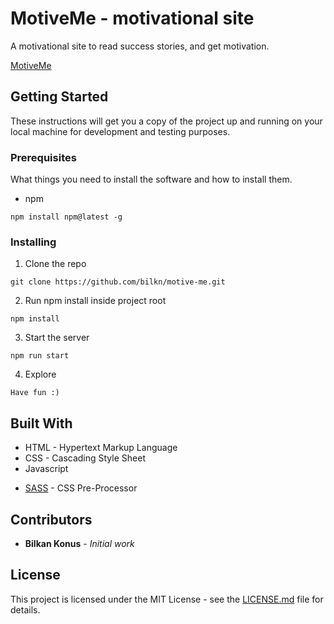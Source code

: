 # MotiveMe - motivational site

A motivational site to read success stories, and get motivation.

[MotiveMe](https://motiveme.xyz/)

## Getting Started

These instructions will get you a copy of the project up and running on your local machine for development and testing purposes.

### Prerequisites

What things you need to install the software and how to install them.

- npm

``` 
npm install npm@latest -g
```

### Installing

1. Clone the repo

``` 
git clone https://github.com/bilkn/motive-me.git
```

2. Run npm install inside project root

``` 
npm install
```

3. Start the server

``` 
npm run start
```

4. Explore

``` 
Have fun :)
```

## Built With

- HTML - Hypertext Markup Language
- CSS - Cascading Style Sheet
- Javascript 
* [SASS](https://sass-lang.com/) - CSS Pre-Processor

## Contributors

* **Bilkan Konus** - *Initial work*

## License 

This project is licensed under the MIT License - see the [LICENSE.md](LICENSE.md) file for details.

